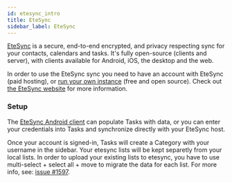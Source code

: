 ```yaml
---
id: etesync_intro
title: EteSync
sidebar_label: EteSync
---
```


[EteSync](https://www.etesync.com) is a secure, end-to-end encrypted,
and privacy respecting sync for your contacts, calendars and tasks. It's
fully open-source (clients and server), with clients available for
Android, iOS, the desktop and the web.

In order to use the EteSync sync you need to have an account with EteSync (paid
hosting), or [run your own instance](https://github.com/etesync/server) (free
and open source).  Check out [the EteSync website](https://www.etesync.com/)
for more information.

### Setup

The [EteSync Android
client](https://play.google.com/store/apps/details?id=com.etesync.syncadapter)
can populate Tasks with data, or you can enter your credentials into Tasks and
synchronize directly with your EteSync host.

Once your account is signed-in, Tasks will create a Category with your username in the sidebar. Your etesync lists will be kept separetly from your local lists. In order to upload your existing lists to etesync, you have to use multi-select + select all + move to migrate the data for each list. For more info, see: [issue #1597](https://github.com/tasks/tasks/issues/1597).
